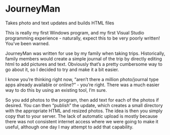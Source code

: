 # JourneyMan
Takes photo and text updates and builds HTML files

This is really my first Windows program, and my first Visual Studio programming experience - naturally, expect this to be very poorly written! You’ve been warned.

JourneyMan was written for use by my family when taking trips. Historically, family members would create a simple journal of the trip by directly editing html to add pictures and text. Obviously that’s a pretty cumbersome way to go about it, so I decided to try and make it a bit easier.

I know you’re thinking right now, “aren’t there a million photo/journal type apps already available or online?” - you’re right. There was a much easier way to do this by using an existing tool, I’m sure.

So you add photos to the program, then add text for each of the photos if desired. You can then “publish” the update, which creates a small directory with the appropriate HTML and resized photos. The idea is then you simply copy that to your server. The lack of automatic upload is mostly because there was not consistent internet access where we were going to make it useful, although one day I may attempt to add that capability.

